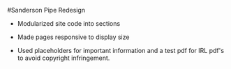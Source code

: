 #Sanderson Pipe Redesign

* Modularized site code into sections

* Made pages responsive to display size

* Used placeholders for important information and a test pdf for IRL pdf's to avoid copyright infringement. 
